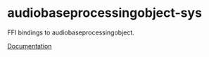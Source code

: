# audiobaseprocessingobject-sys #
FFI bindings to audiobaseprocessingobject.

[Documentation](https://retep998.github.io/doc/audiobaseprocessingobject-sys/)

